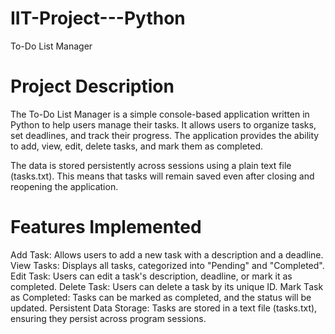 # IIT-Project---Python
To-Do List Manager

# Project Description
The To-Do List Manager is a simple console-based application written in Python to help users manage their tasks. It allows users to organize tasks, set deadlines, and track their progress. The application provides the ability to add, view, edit, delete tasks, and mark them as completed.

The data is stored persistently across sessions using a plain text file (tasks.txt). This means that tasks will remain saved even after closing and reopening the application.

# Features Implemented
Add Task: Allows users to add a new task with a description and a deadline.
View Tasks: Displays all tasks, categorized into "Pending" and "Completed".
Edit Task: Users can edit a task's description, deadline, or mark it as completed.
Delete Task: Users can delete a task by its unique ID.
Mark Task as Completed: Tasks can be marked as completed, and the status will be updated.
Persistent Data Storage: Tasks are stored in a text file (tasks.txt), ensuring they persist across program sessions.
